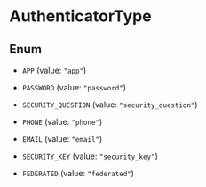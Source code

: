 

# AuthenticatorType

## Enum


* `APP` (value: `"app"`)

* `PASSWORD` (value: `"password"`)

* `SECURITY_QUESTION` (value: `"security_question"`)

* `PHONE` (value: `"phone"`)

* `EMAIL` (value: `"email"`)

* `SECURITY_KEY` (value: `"security_key"`)

* `FEDERATED` (value: `"federated"`)



